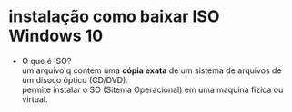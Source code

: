 # instalação como baixar ISO Windows 10

- O que é ISO?<br>
um arquivo q contem uma **cópia exata** de um sistema de arquivos de um disoco óptico (CD/DVD).
<br>permite instalar o SO (Sitema Operacional) em uma maquina fizica ou virtual.

